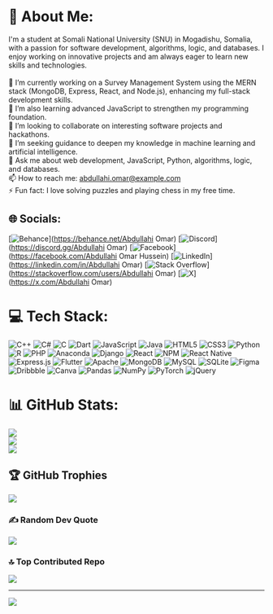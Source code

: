 # 💫 About Me:
I'm a student at Somali National University (SNU) in Mogadishu, Somalia, with a passion for software development, algorithms, logic, and databases. I enjoy working on innovative projects and am always eager to learn new skills and technologies.<br><br>🔭 I’m currently working on a Survey Management System using the MERN stack (MongoDB, Express, React, and Node.js), enhancing my full-stack development skills.<br>🌱 I’m also learning advanced JavaScript to strengthen my programming foundation.<br>👯 I’m looking to collaborate on interesting software projects and hackathons.<br>🤔 I’m seeking guidance to deepen my knowledge in machine learning and artificial intelligence.<br>💬 Ask me about web development, JavaScript, Python, algorithms, logic, and databases.<br>📫 How to reach me: abdullahi.omar@example.com<br>⚡ Fun fact: I love solving puzzles and playing chess in my free time.


## 🌐 Socials:
[![Behance](https://img.shields.io/badge/Behance-1769ff?logo=behance&logoColor=white)](https://behance.net/Abdullahi Omar) [![Discord](https://img.shields.io/badge/Discord-%237289DA.svg?logo=discord&logoColor=white)](https://discord.gg/Abdullahi Omar) [![Facebook](https://img.shields.io/badge/Facebook-%231877F2.svg?logo=Facebook&logoColor=white)](https://facebook.com/Abdullahi Omar Hussein) [![LinkedIn](https://img.shields.io/badge/LinkedIn-%230077B5.svg?logo=linkedin&logoColor=white)](https://linkedin.com/in/Abdullahi Omar) [![Stack Overflow](https://img.shields.io/badge/-Stackoverflow-FE7A16?logo=stack-overflow&logoColor=white)](https://stackoverflow.com/users/Abdullahi Omar) [![X](https://img.shields.io/badge/X-black.svg?logo=X&logoColor=white)](https://x.com/Abdullahi Omar) 

# 💻 Tech Stack:
![C++](https://img.shields.io/badge/c++-%2300599C.svg?style=for-the-badge&logo=c%2B%2B&logoColor=white) ![C#](https://img.shields.io/badge/c%23-%23239120.svg?style=for-the-badge&logo=csharp&logoColor=white) ![C](https://img.shields.io/badge/c-%2300599C.svg?style=for-the-badge&logo=c&logoColor=white) ![Dart](https://img.shields.io/badge/dart-%230175C2.svg?style=for-the-badge&logo=dart&logoColor=white) ![JavaScript](https://img.shields.io/badge/javascript-%23323330.svg?style=for-the-badge&logo=javascript&logoColor=%23F7DF1E) ![Java](https://img.shields.io/badge/java-%23ED8B00.svg?style=for-the-badge&logo=openjdk&logoColor=white) ![HTML5](https://img.shields.io/badge/html5-%23E34F26.svg?style=for-the-badge&logo=html5&logoColor=white) ![CSS3](https://img.shields.io/badge/css3-%231572B6.svg?style=for-the-badge&logo=css3&logoColor=white) ![Python](https://img.shields.io/badge/python-3670A0?style=for-the-badge&logo=python&logoColor=ffdd54) ![R](https://img.shields.io/badge/r-%23276DC3.svg?style=for-the-badge&logo=r&logoColor=white) ![PHP](https://img.shields.io/badge/php-%23777BB4.svg?style=for-the-badge&logo=php&logoColor=white) ![Anaconda](https://img.shields.io/badge/Anaconda-%2344A833.svg?style=for-the-badge&logo=anaconda&logoColor=white) ![Django](https://img.shields.io/badge/django-%23092E20.svg?style=for-the-badge&logo=django&logoColor=white) ![React](https://img.shields.io/badge/react-%2320232a.svg?style=for-the-badge&logo=react&logoColor=%2361DAFB) ![NPM](https://img.shields.io/badge/NPM-%23CB3837.svg?style=for-the-badge&logo=npm&logoColor=white) ![React Native](https://img.shields.io/badge/react_native-%2320232a.svg?style=for-the-badge&logo=react&logoColor=%2361DAFB) ![Express.js](https://img.shields.io/badge/express.js-%23404d59.svg?style=for-the-badge&logo=express&logoColor=%2361DAFB) ![Flutter](https://img.shields.io/badge/Flutter-%2302569B.svg?style=for-the-badge&logo=Flutter&logoColor=white) ![Apache](https://img.shields.io/badge/apache-%23D42029.svg?style=for-the-badge&logo=apache&logoColor=white) ![MongoDB](https://img.shields.io/badge/MongoDB-%234ea94b.svg?style=for-the-badge&logo=mongodb&logoColor=white) ![MySQL](https://img.shields.io/badge/mysql-4479A1.svg?style=for-the-badge&logo=mysql&logoColor=white) ![SQLite](https://img.shields.io/badge/sqlite-%2307405e.svg?style=for-the-badge&logo=sqlite&logoColor=white) ![Figma](https://img.shields.io/badge/figma-%23F24E1E.svg?style=for-the-badge&logo=figma&logoColor=white) ![Dribbble](https://img.shields.io/badge/Dribbble-EA4C89?style=for-the-badge&logo=dribbble&logoColor=white) ![Canva](https://img.shields.io/badge/Canva-%2300C4CC.svg?style=for-the-badge&logo=Canva&logoColor=white) ![Pandas](https://img.shields.io/badge/pandas-%23150458.svg?style=for-the-badge&logo=pandas&logoColor=white) ![NumPy](https://img.shields.io/badge/numpy-%23013243.svg?style=for-the-badge&logo=numpy&logoColor=white) ![PyTorch](https://img.shields.io/badge/PyTorch-%23EE4C2C.svg?style=for-the-badge&logo=PyTorch&logoColor=white) ![jQuery](https://img.shields.io/badge/jquery-%230769AD.svg?style=for-the-badge&logo=jquery&logoColor=white)
# 📊 GitHub Stats:
![](https://github-readme-stats.vercel.app/api?username=AbdullahiOmar5&theme=radical&hide_border=false&include_all_commits=true&count_private=true)<br/>
![](https://github-readme-streak-stats.herokuapp.com/?user=AbdullahiOmar5&theme=radical&hide_border=false)<br/>
![](https://github-readme-stats.vercel.app/api/top-langs/?username=AbdullahiOmar5&theme=radical&hide_border=false&include_all_commits=true&count_private=true&layout=compact)

## 🏆 GitHub Trophies
![](https://github-profile-trophy.vercel.app/?username=AbdullahiOmar5&theme=radical&no-frame=false&no-bg=true&margin-w=4)

### ✍️ Random Dev Quote
![](https://quotes-github-readme.vercel.app/api?type=horizontal&theme=radical)

### 🔝 Top Contributed Repo
![](https://github-contributor-stats.vercel.app/api?username=AbdullahiOmar5&limit=5&theme=radical&combine_all_yearly_contributions=true)

---
[![](https://visitcount.itsvg.in/api?id=AbdullahiOmar5&icon=0&color=1)](https://visitcount.itsvg.in)

<!-- Proudly created with GPRM ( https://gprm.itsvg.in ) -->
